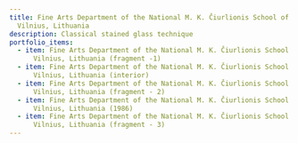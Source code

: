 ```yaml
---
title: Fine Arts Department of the National M. K. Čiurlionis School of Art,
  Vilnius, Lithuania
description: Classical stained glass technique
portfolio_items:
  - item: Fine Arts Department of the National M. K. Čiurlionis School of Art,
      Vilnius, Lithuania (fragment -1)
  - item: Fine Arts Department of the National M. K. Čiurlionis School of Art,
      Vilnius, Lithuania (interior)
  - item: Fine Arts Department of the National M. K. Čiurlionis School of Art,
      Vilnius, Lithuania (fragment - 2)
  - item: Fine Arts Department of the National M. K. Čiurlionis School of Art,
      Vilnius, Lithuania (1986)
  - item: Fine Arts Department of the National M. K. Čiurlionis School of Art,
      Vilnius, Lithuania (fragment - 3)
---
```

